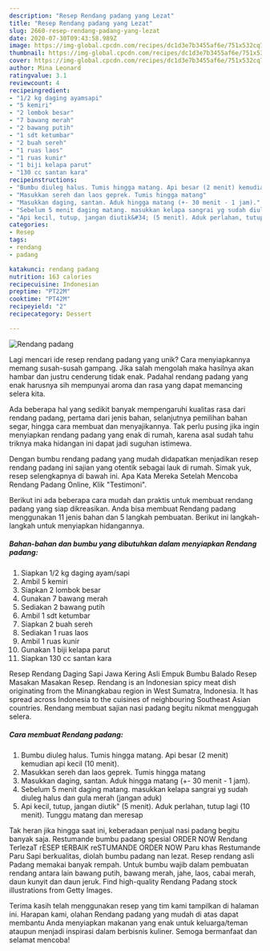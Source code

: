 ```yaml
---
description: "Resep Rendang padang yang Lezat"
title: "Resep Rendang padang yang Lezat"
slug: 2660-resep-rendang-padang-yang-lezat
date: 2020-07-30T09:43:58.989Z
image: https://img-global.cpcdn.com/recipes/dc1d3e7b3455af6e/751x532cq70/rendang-padang-foto-resep-utama.jpg
thumbnail: https://img-global.cpcdn.com/recipes/dc1d3e7b3455af6e/751x532cq70/rendang-padang-foto-resep-utama.jpg
cover: https://img-global.cpcdn.com/recipes/dc1d3e7b3455af6e/751x532cq70/rendang-padang-foto-resep-utama.jpg
author: Mina Leonard
ratingvalue: 3.1
reviewcount: 4
recipeingredient:
- "1/2 kg daging ayamsapi"
- "5 kemiri"
- "2 lombok besar"
- "7 bawang merah"
- "2 bawang putih"
- "1 sdt ketumbar"
- "2 buah sereh"
- "1 ruas laos"
- "1 ruas kunir"
- "1 biji kelapa parut"
- "130 cc santan kara"
recipeinstructions:
- "Bumbu diuleg halus. Tumis hingga matang. Api besar (2 menit) kemudian api kecil (10 menit)."
- "Masukkan sereh dan laos geprek. Tumis hingga matang"
- "Masukkan daging, santan. Aduk hingga matang (+- 30 menit - 1 jam)."
- "Sebelum 5 menit daging matang. masukkan kelapa sangrai yg sudah diuleg halus dan gula merah (jangan aduk)"
- "Api kecil, tutup, jangan diutik&#34; (5 menit). Aduk perlahan, tutup lagi (10 menit). Tunggu matang dan meresap"
categories:
- Resep
tags:
- rendang
- padang

katakunci: rendang padang 
nutrition: 163 calories
recipecuisine: Indonesian
preptime: "PT22M"
cooktime: "PT42M"
recipeyield: "2"
recipecategory: Dessert

---
```



![Rendang padang](https://img-global.cpcdn.com/recipes/dc1d3e7b3455af6e/751x532cq70/rendang-padang-foto-resep-utama.jpg)

Lagi mencari ide resep rendang padang yang unik? Cara menyiapkannya memang susah-susah gampang. Jika salah mengolah maka hasilnya akan hambar dan justru cenderung tidak enak. Padahal rendang padang yang enak harusnya sih mempunyai aroma dan rasa yang dapat memancing selera kita.

Ada beberapa hal yang sedikit banyak mempengaruhi kualitas rasa dari rendang padang, pertama dari jenis bahan, selanjutnya pemilihan bahan segar, hingga cara membuat dan menyajikannya. Tak perlu pusing jika ingin menyiapkan rendang padang yang enak di rumah, karena asal sudah tahu triknya maka hidangan ini dapat jadi suguhan istimewa.

Dengan bumbu rendang padang yang mudah didapatkan menjadikan resep rendang padang ini sajian yang otentik sebagai lauk di rumah. Simak yuk, resep selengkapnya di bawah ini. Apa Kata Mereka Setelah Mencoba Rendang Padang Online, Klik &#34;Testimoni&#34;.


Berikut ini ada beberapa cara mudah dan praktis untuk membuat rendang padang yang siap dikreasikan. Anda bisa membuat Rendang padang menggunakan 11 jenis bahan dan 5 langkah pembuatan. Berikut ini langkah-langkah untuk menyiapkan hidangannya.

<!--inarticleads1-->

##### Bahan-bahan dan bumbu yang dibutuhkan dalam menyiapkan Rendang padang:

1. Siapkan 1/2 kg daging ayam/sapi
1. Ambil 5 kemiri
1. Siapkan 2 lombok besar
1. Gunakan 7 bawang merah
1. Sediakan 2 bawang putih
1. Ambil 1 sdt ketumbar
1. Siapkan 2 buah sereh
1. Sediakan 1 ruas laos
1. Ambil 1 ruas kunir
1. Gunakan 1 biji kelapa parut
1. Siapkan 130 cc santan kara


Resep Rendang Daging Sapi Jawa Kering Asli Empuk Bumbu Balado Resep Masakan Masakan Resep. Rendang is an Indonesian spicy meat dish originating from the Minangkabau region in West Sumatra, Indonesia. It has spread across Indonesia to the cuisines of neighbouring Southeast Asian countries. Rendang membuat sajian nasi padang begitu nikmat menggugah selera. 

<!--inarticleads2-->

##### Cara membuat Rendang padang:

1. Bumbu diuleg halus. Tumis hingga matang. Api besar (2 menit) kemudian api kecil (10 menit).
1. Masukkan sereh dan laos geprek. Tumis hingga matang
1. Masukkan daging, santan. Aduk hingga matang (+- 30 menit - 1 jam).
1. Sebelum 5 menit daging matang. masukkan kelapa sangrai yg sudah diuleg halus dan gula merah (jangan aduk)
1. Api kecil, tutup, jangan diutik&#34; (5 menit). Aduk perlahan, tutup lagi (10 menit). Tunggu matang dan meresap


Tak heran jika hingga saat ini, keberadaan penjual nasi padang begitu banyak saja. Restumande bumbu padang spesial ORDER NOW Rendang TerlezaT rESEP tERBAIK reSTUMANDE ORDER NOW Paru khas Restumande Paru Sapi berkualitas, diolah bumbu padang nan lezat. Resep rendang asli Padang memakai banyak rempah. Untuk bumbu wajib dalam pembuatan rendang antara lain bawang putih, bawang merah, jahe, laos, cabai merah, daun kunyit dan daun jeruk. Find high-quality Rendang Padang stock illustrations from Getty Images. 

Terima kasih telah menggunakan resep yang tim kami tampilkan di halaman ini. Harapan kami, olahan Rendang padang yang mudah di atas dapat membantu Anda menyiapkan makanan yang enak untuk keluarga/teman ataupun menjadi inspirasi dalam berbisnis kuliner. Semoga bermanfaat dan selamat mencoba!
